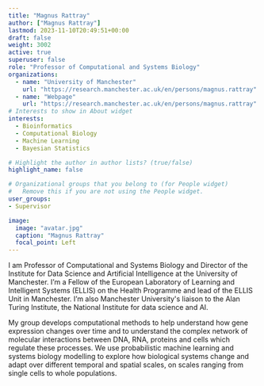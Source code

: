```yaml
---
title: "Magnus Rattray"
author: ["Magnus Rattray"]
lastmod: 2023-11-10T20:49:51+00:00
draft: false
weight: 3002
active: true
superuser: false
role: "Professor of Computational and Systems Biology"
organizations:
  - name: "University of Manchester"
    url: "https://research.manchester.ac.uk/en/persons/magnus.rattray"
  - name: "Webpage"
    url: "https://research.manchester.ac.uk/en/persons/magnus.rattray"
# Interests to show in About widget
interests:
  - Bioinformatics
  - Computational Biology
  - Machine Learning
  - Bayesian Statistics

# Highlight the author in author lists? (true/false)
highlight_name: false

# Organizational groups that you belong to (for People widget)
#   Remove this if you are not using the People widget.
user_groups:
- Supervisor

image:
  image: "avatar.jpg"
  caption: "Magnus Rattray"
  focal_point: Left
---
```


I am Professor of Computational and Systems Biology and Director of the Institute for Data Science and Artificial Intelligence at the University of Manchester. I’m a Fellow of the European Laboratory of Learning and Intelligent Systems (ELLIS) on the Health Programme and lead of the ELLIS Unit in Manchester. I’m also Manchester University's liaison to the Alan Turing Institute, the National Institute for data science and AI.
 
My group develops computational methods to help understand how gene expression changes over time and to understand the complex network of molecular interactions between DNA, RNA, proteins and cells which regulate these processes. We use probabilistic machine learning and systems biology modelling to explore how biological systems change and adapt over different temporal and spatial scales, on scales ranging from single cells to whole populations.

